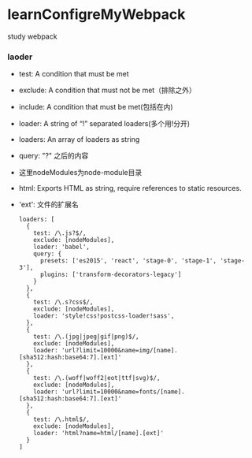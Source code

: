 # learnConfigreMyWebpack
study webpack

### laoder
* test: A condition that must be met
* exclude: A condition that must not be met（排除之外）
* include: A condition that must be met(包括在内)
* loader: A string of “!” separated loaders(多个用!分开)
* loaders: An array of loaders as string
* query: "?" 之后的内容

* 这里nodeModules为node-module目录
* html: Exports HTML as string, require references to static resources.
* 'ext': 文件的扩展名

      loaders: [
        {
          test: /\.js?$/,
          exclude: [nodeModules],
          loader: 'babel',
          query: {
            presets: ['es2015', 'react', 'stage-0', 'stage-1', 'stage-3'],
            plugins: ['transform-decorators-legacy']
          }
        },
        {
          test: /\.s?css$/,
          exclude: [nodeModules],
          loader: 'style!css!postcss-loader!sass',
        },
        {
          test: /\.(jpg|jpeg|gif|png)$/,
          exclude: [nodeModules],
          loader: 'url?limit=10000&name=img/[name].[sha512:hash:base64:7].[ext]'
        },
        {
          test: /\.(woff|woff2|eot|ttf|svg)$/,
          exclude: [nodeModules],
          loader: 'url?limit=10000&name=fonts/[name].[sha512:hash:base64:7].[ext]'
        },
        {
          test: /\.html$/,
          exclude: [nodeModules],
          loader: 'html?name=html/[name].[ext]'
        }
      ]
